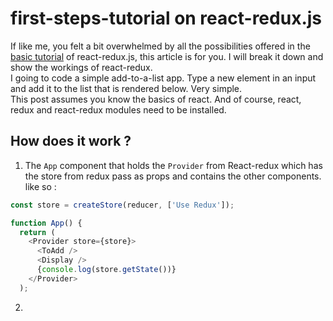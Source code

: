 # first-steps-tutorial on react-redux.js

If like me, you felt a bit overwhelmed by all the possibilities offered in the [basic tutorial](https://react-redux.js.org/introduction/basic-tutorial) of react-redux.js, this article is for you. I will break it down and show the workings of react-redux.<br />
I going to code a simple add-to-a-list app. Type a new element in an input and add it to the list that is rendered below. Very simple.<br />
This post assumes you know the basics of react. And of course, react, redux and react-redux modules need to be installed.

## How does it work ?

1. The `App` component that holds the `Provider` from React-redux which has the store from redux pass as props and contains the other components. like so :

```javascript
const store = createStore(reducer, ['Use Redux']);

function App() {
  return (
    <Provider store={store}>
      <ToAdd />
      <Display />
      {console.log(store.getState())}
    </Provider>
  );
```

2. 
